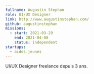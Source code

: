 ```yaml
---
fullname: Augustin Stephan
role: UI/UX Designer
link: http://www.augustinstephan.com/
github: augustinstephan
missions:
  - start: 2021-03-29
    end: 2021-04-08
    status: independent
startups:
  - aides.jeunes
---
```


UI/UX Designer freelance depuis 3 ans.
